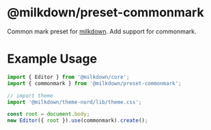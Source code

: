# @milkdown/preset-commonmark

Common mark preset for [milkdown](https://saul-mirone.github.io/milkdown/).
Add support for commonmark.

# Example Usage

```typescript
import { Editor } from '@milkdown/core';
import { commonmark } from '@milkdown/preset-commonmark';

// import theme
import '@milkdown/theme-nord/lib/theme.css';

const root = document.body;
new Editor({ root }).use(commonmark).create();
```
